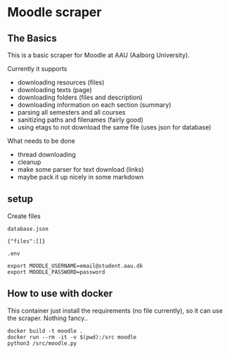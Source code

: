 # Moodle scraper
## The Basics
This is a basic scraper for Moodle at AAU (Aalborg University).

Currently it supports 

- downloading resources (files)
- downloading texts (page)
- downloading folders (files and description)
- downloading information on each section (summary)
- parsing all semesters and all courses
- sanitizing paths and filenames (fairly good)
- using etags to not download the same file (uses json for database)

What needs to be done

- thread downloading
- cleanup
- make some parser for text download (links)
- maybe pack it up nicely in some markdown

## setup
Create files

`database.json`

```
{"files":[]}
```

`.env`

```
export MOODLE_USERNAME=email@student.aau.dk
export MOODLE_PASSWORD=password
```


## How to use with docker
This container just install the requirements (no file currently), so it can use the scraper. 
Nothing fancy..

```
docker build -t moodle .
docker run --rm -it -v $(pwd):/src moodle
python3 /src/moodle.py 
```

